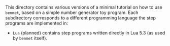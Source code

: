This directory contains various versions of a minimal tutorial on how to use `benmet`, based on a simple number generator toy program.
Each subdirectory corresponds to a different programming language the step programs are implemented in:
- `Lua` (planned) contains step programs written directly in Lua 5.3 (as used by `benmet` itself).
